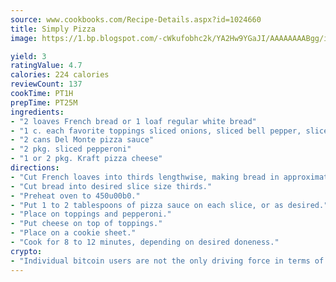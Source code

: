 ```yaml
---
source: www.cookbooks.com/Recipe-Details.aspx?id=1024660
title: Simply Pizza
image: https://1.bp.blogspot.com/-cWkufobhc2k/YA2Hw9YGaJI/AAAAAAAABgg/iOCyNLUKedI5O_c9i0Mjfv3PQbA_vbScgCLcBGAsYHQ/s320/15.png

yield: 3
ratingValue: 4.7
calories: 224 calories
reviewCount: 137
cookTime: PT1H
prepTime: PT25M
ingredients:
- "2 loaves French bread or 1 loaf regular white bread"
- "1 c. each favorite toppings sliced onions, sliced bell pepper, sliced ham, mushrooms and olives, etc."
- "2 cans Del Monte pizza sauce"
- "2 pkg. sliced pepperoni"
- "1 or 2 pkg. Kraft pizza cheese"
directions:
- "Cut French loaves into thirds lengthwise, making bread in approximately 1-inch to 1/2-inch thick."
- "Cut bread into desired slice size thirds."
- "Preheat oven to 450u00b0."
- "Put 1 to 2 tablespoons of pizza sauce on each slice, or as desired."
- "Place on toppings and pepperoni."
- "Put cheese on top of toppings."
- "Place on a cookie sheet."
- "Cook for 8 to 12 minutes, depending on desired doneness."
crypto:
- "Individual bitcoin users are not the only driving force in terms of securing the bitcoin network."
---
```

